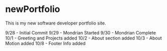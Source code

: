 # newPortfolio

This is my new software developer portfolio site.

9/28 - Initial Commit
9/29 - Mondrian Started
9/30 - Mondrian Complete
10/1 - Greeting and Projects added
10/2 - About section added
10/3 - About Motion added
10/8 - Footer Info added